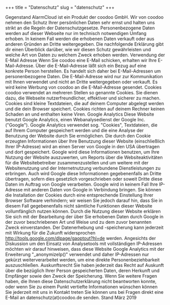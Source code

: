 +++
title = "Datenschutz"
slug = "datenschutz"
+++

Gegenstand
AlarmCloud ist ein Produkt der coodoo GmbH.
Wir von coodoo nehmen den Schutz Ihrer persönlichen Daten sehr ernst und halten uns strikt an die Regeln der Datenschutzgesetze. Personenbezogene Daten werden auf dieser Webseite nur im technisch notwendigen Umfang erhoben.
In keinem Fall werden die erhobenen Daten verkauft oder aus anderen Gründen an Dritte weitergegeben. Die nachfolgende Erklärung gibt dir einen Überblick darüber, wie wir diesen Schutz gewährleisten und welche Art von Daten zu welchem Zweck erhoben werden.
Verwendung der E-Mail Adresse
Wenn Sie coodoo eine E-Mail schicken, erhalten wir Ihre E-Mail-Adresse. Über die E-Mail-Adresse läßt sich ein Bezug auf eine konkrete Person herstellen. Es handelt sich daher bei E-Mail-Adressen um personenbezogene Daten.
Die E-Mail-Adresse wird nur zur Kommunikation mit Ihnen verwendet und nicht an Dritte weitergegeben oder verkauft.
Es wird keine Werbung von coodoo an die E-Mail-Adresse gesendet.
Cookies
coodoo verwendet an mehreren Stellen so genannte Cookies. Sie dienen dazu, die Webseite nutzerfreundlicher, effektiver und sicherer zu machen. Cookies sind kleine Textdateien, die auf deinem Computer abgelegt werden und die dein Browser speichert. Cookies richten auf deinem Rechner keinen Schaden an und enthalten keine Viren.
Google Analytics
Diese Website benutzt Google Analytics, einen Webanalysedienst der Google Inc. ("Google"). Google Analytics verwendet sog. "Cookies", Textdateien, die auf Ihrem Computer gespeichert werden und die eine Analyse der Benutzung der Website durch Sie ermöglichen. Die durch den Cookie erzeugten Informationen über Ihre Benutzung dieser Website (einschließlich Ihrer IP-Adresse) wird an einen Server von Google in den USA übertragen und dort gespeichert.
Google wird diese Informationen benutzen, um Ihre Nutzung der Website auszuwerten, um Reports über die Websiteaktivitäten für die Websitebetreiber zusammenzustellen und um weitere mit der Websitenutzung und der Internetnutzung verbundene Dienstleistungen zu erbringen. Auch wird Google diese Informationen gegebenenfalls an Dritte übertragen, sofern dies gesetzlich vorgeschrieben oder soweit Dritte diese Daten im Auftrag von Google verarbeiten. Google wird in keinem Fall Ihre IP-Adresse mit anderen Daten von Google in Verbindung bringen. Sie können die Installation der Cookies durch eine entsprechende Einstellung Ihrer Browser Software verhindern; wir weisen Sie jedoch darauf hin, dass Sie in diesem Fall gegebenenfalls nicht sämtliche Funktionen dieser Website vollumfänglich nutzen können.
Durch die Nutzung dieser Website erklären Sie sich mit der Bearbeitung der über Sie erhobenen Daten durch Google in der zuvor beschriebenen Art und Weise und zu dem zuvor benannten Zweck einverstanden. Der Datenerhebung und -speicherung kann jederzeit mit Wirkung für die Zukunft widersprochen  http://tools.google.com/dlpage/gaoptout?hl=de werden. Angesichts der Diskussion um den Einsatz von Analysetools mit vollständigen IP-Adressen möchten wir darauf hinweisen, dass diese Website Google Analytics mit der Erweiterung "_anonymizeIp()" verwendet und daher IP-Adressen nur gekürzt weiterverarbeitet werden, um eine direkte Personenbeziehbarkeit auszuschließen.
Auskunftsrecht
Sie haben jederzeit das Recht auf Auskunft über die bezüglich Ihrer Person gespeicherten Daten, deren Herkunft und Empfänger sowie den Zweck der Speicherung.
Wenn Sie weitere Fragen haben, die Ihnen diese Datenschutzerklärung nicht beantworten konnte, oder wenn Sie zu einem Punkt vertiefte Informationen wünschen können Sie jederzeit mit uns in Kontakt treten
Sie können uns bei Fragen direkt eine E-Mail an datenschutz(at)coodoo.de senden.
Stand März 2019